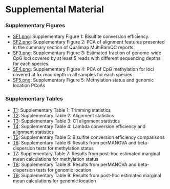 # Supplemental Material

### Supplementary Figures
- [SF1.png](https://github.com/hputnam/Meth_Compare/blob/master/output/supplemental-material/SF1.png): Supplementary Figure 1: Bisulfite conversion efficiency.
- [SF2.png](https://github.com/hputnam/Meth_Compare/blob/master/output/supplemental-material/SF2.png): Supplementary Figure 2: PCA of alignment features presented in the summary section of Qualimap MultiBamQC reports. 
- [SF3.png](https://github.com/hputnam/Meth_Compare/blob/master/output/supplemental-material/SF3.png): Supplementary Figure 3: Estimated fraction of genome-wide CpG loci covered by at least 5 reads with different sequencing depths for each species.
- [SF4.png](https://github.com/hputnam/Meth_Compare/blob/master/output/supplemental-material/SF4.png): Supplementary Figure 4: PCA of CpG methylation for loci covered at 5x read depth in all samples for each species.
- [SF5.png](https://github.com/hputnam/Meth_Compare/blob/master/output/supplemental-material/SF5.png): Supplementary Figure 5: Methylation status and genomic location PCoAs

### Supplementary Tables
- [T1](https://github.com/hputnam/Meth_Compare/blob/master/output/supplemental-material/ST1-Raw_trimmed_data_descriptive_stats.csv): Supplementary Table 1: Trimming statistics 
- [T2](https://github.com/hputnam/Meth_Compare/blob/master/output/supplemental-material/ST2-Pact_Mcap_alignments_descriptive_stats.csv): Supplementary Table 2: Alignment statistics
- [T3](https://github.com/hputnam/Meth_Compare/blob/master/output/supplemental-material/ST3-C1_alignments_descriptive_stats.csv): Supplementary Table 3: C1 alignment statistics
- [T4](https://github.com/hputnam/Meth_Compare/blob/master/output/supplemental-material/ST4-lamda_vs_estimated_conversion_efficiency.csv): Supplementary Table 4: Lambda conversion efficiency and alignment statistics
- [T5](https://github.com/hputnam/Meth_Compare/blob/master/output/supplemental-material/ST5-conversion_efficiency_stats.csv): Supplementary Table 5: Bisulfite conversion efficiency comparisons
- [T6](https://github.com/hputnam/Meth_Compare/blob/master/output/supplemental-material/ST6.png): Supplementary Table 6: Results from perMANOVA and beta-dispersion tests for methylation status
- [T7](https://github.com/hputnam/Meth_Compare/blob/master/output/supplemental-material/ST7.png): Supplementary Table 7: Results from post-hoc estimated marginal mean calculations for methylation status
- [T8](https://github.com/hputnam/Meth_Compare/blob/master/output/supplemental-material/ST8.png): Supplementary Table 8: Results from perMANOVA and beta-dispersion tests for genomic location
- [T9](https://github.com/hputnam/Meth_Compare/blob/master/output/supplemental-material/ST9.png): Supplementary Table 9: Results from post-hoc estimated marginal mean calculations for genomic location
